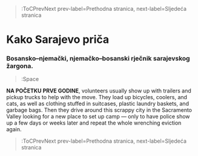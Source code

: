 > :ToCPrevNext prev-label=Prethodna stranica, next-label=Sljedeća stranica

<h1>Kako Sarajevo priča</h1>

<h3>Bosansko–njemački, njemačko–bosanski rječnik sarajevskog žargona.</h3>

> :Space

__NA POČETKU PRVE GODINE__, volunteers usually show up with trailers and pickup trucks to help with the move. They load up bicycles, coolers, and cats, as well as clothing stuffed in suitcases, plastic laundry baskets, and garbage bags. Then they drive around this scrappy city in the Sacramento Valley looking for a new place to set up camp — only to have police show up a few days or weeks later and repeat the whole wrenching eviction again.

> :ToCPrevNext prev-label=Prethodna stranica, next-label=Sljedeća stranica


